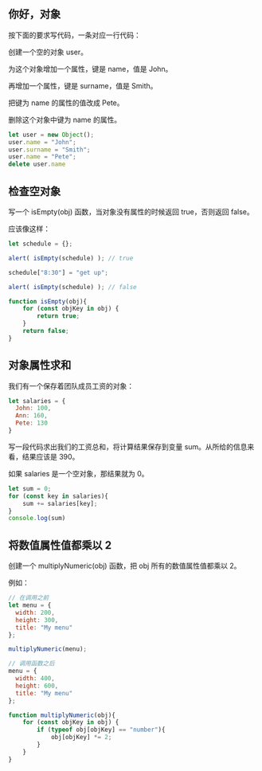 ## 你好，对象

按下面的要求写代码，一条对应一行代码：

创建一个空的对象 user。

为这个对象增加一个属性，键是 name，值是 John。

再增加一个属性，键是 surname，值是 Smith。

把键为 name 的属性的值改成 Pete。

删除这个对象中键为 name 的属性。

```js
let user = new Object();
user.name = "John";
user.surname = "Smith";
user.name = "Pete";
delete user.name
```

## 检查空对象

写一个 isEmpty(obj) 函数，当对象没有属性的时候返回 true，否则返回 false。

应该像这样：

```js
let schedule = {};

alert( isEmpty(schedule) ); // true

schedule["8:30"] = "get up";

alert( isEmpty(schedule) ); // false
```

```js
function isEmpty(obj){
    for (const objKey in obj) {
        return true;
    }
    return false;
}
```

## 对象属性求和

我们有一个保存着团队成员工资的对象：

```js
let salaries = {
  John: 100,
  Ann: 160,
  Pete: 130
}
```
写一段代码求出我们的工资总和，将计算结果保存到变量 sum。从所给的信息来看，结果应该是 390。

如果 salaries 是一个空对象，那结果就为 0。

```js
let sum = 0;
for (const key in salaries){
    sum += salaries[key];
}
console.log(sum)
```

## 将数值属性值都乘以 2

创建一个 multiplyNumeric(obj) 函数，把 obj 所有的数值属性值都乘以 2。

例如：

```js
// 在调用之前
let menu = {
  width: 200,
  height: 300,
  title: "My menu"
};

multiplyNumeric(menu);

// 调用函数之后
menu = {
  width: 400,
  height: 600,
  title: "My menu"
};
```

```js
function multiplyNumeric(obj){
    for (const objKey in obj) {
        if (typeof obj[objKey] == "number"){
            obj[objKey] *= 2;
        }
    }
}
```
